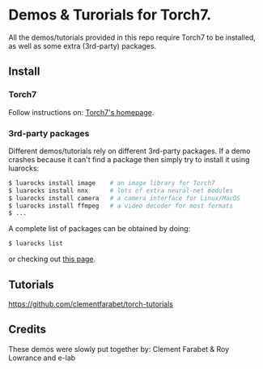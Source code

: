 # Demos & Turorials for Torch7.

All the demos/tutorials provided in this repo require Torch7 to be installed,
as well as some extra (3rd-party) packages.

## Install

### Torch7

Follow instructions on: [Torch7's homepage](http://www.torch.ch/).

### 3rd-party packages

Different demos/tutorials rely on different 3rd-party packages. If a demo
crashes because it can't find a package then simply try to install it using 
luarocks:

``` sh
$ luarocks install image    # an image library for Torch7
$ luarocks install nnx      # lots of extra neural-net modules
$ luarocks install camera   # a camera interface for Linux/MacOS
$ luarocks install ffmpeg   # a video decoder for most formats
$ ...
```

A complete list of packages can be obtained by doing:

``` sh
$ luarocks list
```

or checking out [this page](http://htmlpreview.github.io/?https://github.com/torch/rocks/blob/master/index.html).

## Tutorials

https://github.com/clementfarabet/torch-tutorials

## Credits

These demos were slowly put together by: Clement Farabet & Roy Lowrance and e-lab

